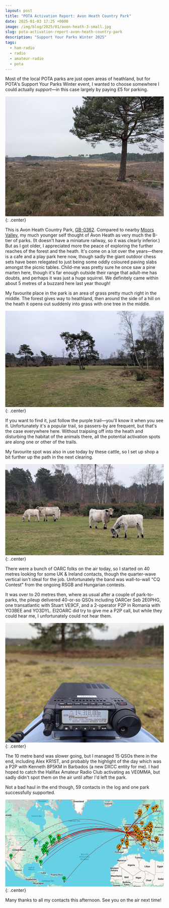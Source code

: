 ```yaml
---
layout: post
title: "POTA Activation Report: Avon Heath Country Park"
date: 2025-01-03 17:25 +0000
image: /img/blog/2025/01/avon-heath-3-small.jpg
slug: pota-activation-report-avon-heath-country-park
description: "Support Your Parks Winter 2025"
tags:
  - ham-radio
  - radio
  - amateur-radio
  - pota
---
```


Most of the local POTA parks are just open areas of heathland, but for POTA's Support Your Parks Winter event, I wanted to choose somewhere I could actually *support*&mdash;in this case largely by paying £5 for parking.

![A tree in the foreground, with heathland behind. The sky is overcast.](/img/blog/2025/01/avon-heath-1.jpg){: .center}

This is Avon Heath Country Park, [GB-0362](https://pota.app/#/park/GB-0362). Compared to nearby [Moors Valley](/blog/pota-activation-report-moors-valley/), my much younger self thought of Avon Heath as very much the B-tier of parks. (It doesn't have a miniature railway, so it was clearly inferior.) But as I got older, I appreciated more the peace of exploring the further reaches of the forest and the heath. It's come on a lot over the years&mdash;there is a cafe and a play park here now, though sadly the giant outdoor chess sets have been relegated to just being some oddly coloured paving slabs amongst the picnic tables. Child-me was pretty sure he once saw a pine marten here, though it's far enough outside their range that adult-me has doubts, and perhaps it was just a huge squirrel. We definitely came within about 5 metres of a buzzard here last year though!

My favourite place in the park is an area of grass pretty much right in the middle. The forest gives way to heathland, then around the side of a hill on the heath it opens out suddenly into grass with one tree in the middle.

![A tree in the middle of a grassy area, surrounded by heath](/img/blog/2025/01/avon-heath-2.jpg){: .center}

If you want to find it, just follow the purple trail&mdash;you'll know it when you see it. Unfortunately it's a popular trail, so passers-by are frequent, but that's the case everywhere here. Without traipsing off into the heath and disturbing the habitat of the animals there, all the potential activation spots are along one or other of the trails.

My favourite spot was also in use today by these cattle, so I set up shop a bit further up the path in the next clearing.

![Some white cows](/img/blog/2025/01/avon-heath-3.jpg){: .center}

There were a bunch of OARC folks on the air today, so I started on 40 metres looking for some UK & Ireland contacts, though the quarter-wave vertical isn't ideal for the job. Unfortunately the band was wall-to-wall "CQ Contest" from the ongoing RSGB and Hungarian contests.

It was over to 20 metres then, where as usual after a couple of park-to-parks, the pileup delivered 40-or-so QSOs including OARCer Seb 2E0PHG, one transatlantic with Stuart VE9CF, and a 2-operator P2P in Romania with YO3BEE and YO3DYL. EI2OARC did try to give me a P2P call, but while they could hear me, I unfortunately could not hear them.

![Yaesu FT-891 on my knees, park in the background](/img/blog/2025/01/avon-heath-4.jpg){: .center}

The 10 metre band was slower going, but I managed 15 QSOs there in the end, including Alex KR1ST, and probably the highlight of the day which was a P2P with Kenneth 8P5KM in Barbados (a new DXCC entity for me). I had hoped to catch the Halifax Amateur Radio Club activating as VE0MMA, but sadly didn't spot them on the air until after I'd left the park.

Not a bad haul in the end though, 59 contacts in the log and one park successfully supported.

![Map of contacts](/img/blog/2025/01/avon-heath-map.png){: .center}

Many thanks to all my contacts this afternoon. See you on the air next time!